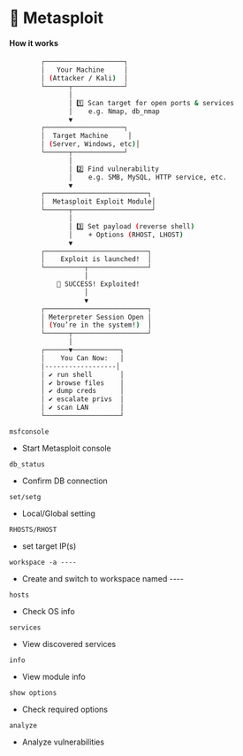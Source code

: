 # 🔷 Metasploit

#### How it works
```bash
        ┌────────────────────┐
        │   Your Machine     │
        │ (Attacker / Kali)  │
        └──────┬─────────────┘
               │
               │ 1️⃣ Scan target for open ports & services
               │    e.g. Nmap, db_nmap
               ▼
        ┌────────────────────┐
        │  Target Machine     │
        │ (Server, Windows, etc)│
        └──────┬─────────────┘
               │
               │ 2️⃣ Find vulnerability
               │    e.g. SMB, MySQL, HTTP service, etc.
               ▼
        ┌──────────────────────────┐
        │  Metasploit Exploit Module│
        └──────┬────────────────────┘
               │
               │ 3️⃣ Set payload (reverse shell)
               │    + Options (RHOST, LHOST)
               ▼
        ┌──────────────────────────┐
        │    Exploit is launched!  │
        └──────────┬───────────────┘
                   │
            🎉 SUCCESS! Exploited!
                   │
                   ▼
        ┌──────────────────────────┐
        │ Meterpreter Session Open │
        │ (You’re in the system!)  │
        └──────┬───────────────────┘
               │
        ┌──────▼────────────┐
        │    You Can Now:   │
        │------------------│
        │ ✔ run shell       │
        │ ✔ browse files    │
        │ ✔ dump creds      │
        │ ✔ escalate privs  │
        │ ✔ scan LAN        │
        └───────────────────┘
```

`msfconsole`
- Start Metasploit console
  
`db_status`
- Confirm DB connection
  
`set/setg`
- Local/Global setting

`RHOSTS/RHOST`
- set target IP(s)

`workspace -a ----`
- Create and switch to workspace named ----

`hosts`
- Check OS info

`services`
- View discovered services

`info`
- View module info

`show options`
- Check required options

`analyze`
- Analyze vulnerabilities

